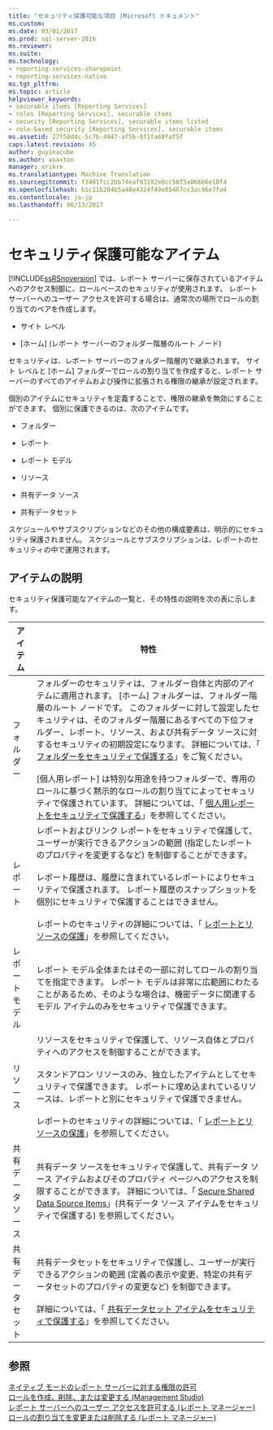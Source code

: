 ```yaml
---
title: "セキュリティ保護可能な項目 |Microsoft ドキュメント"
ms.custom: 
ms.date: 03/01/2017
ms.prod: sql-server-2016
ms.reviewer: 
ms.suite: 
ms.technology:
- reporting-services-sharepoint
- reporting-services-native
ms.tgt_pltfrm: 
ms.topic: article
helpviewer_keywords:
- securable items [Reporting Services]
- roles [Reporting Services], securable items
- security [Reporting Services], securable items listed
- role-based security [Reporting Services], securable items
ms.assetid: 27f58d4c-5c7b-4947-af5b-0f1fa60faf5f
caps.latest.revision: 45
author: guyinacube
ms.author: asaxton
manager: erikre
ms.translationtype: Machine Translation
ms.sourcegitcommit: f3481fcc2bb74eaf93182e6cc58f5a06666e10f4
ms.openlocfilehash: b1c11b204b5a48e4324f49e05467cc3ac96e7fa4
ms.contentlocale: ja-jp
ms.lasthandoff: 06/13/2017

---
```

# <a name="securable-items"></a>セキュリティ保護可能なアイテム
  [!INCLUDE[ssRSnoversion](../../includes/ssrsnoversion-md.md)] では、レポート サーバーに保存されているアイテムへのアクセス制御に、ロールベースのセキュリティが使用されます。 レポート サーバーへのユーザー アクセスを許可する場合は、通常次の場所でロールの割り当てのペアを作成します。  
  
-   サイト レベル  
  
-   [ホーム] (レポート サーバーのフォルダー階層のルート ノード)  
  
 セキュリティは、レポート サーバーのフォルダー階層内で継承されます。 サイト レベルと [ホーム] フォルダーでロールの割り当てを作成すると、レポート サーバーのすべてのアイテムおよび操作に拡張される権限の継承が設定されます。  
  
 個別のアイテムにセキュリティを定義することで、権限の継承を無効にすることができます。 個別に保護できるのは、次のアイテムです。  
  
-   フォルダー  
  
-   レポート  
  
-   レポート モデル  
  
-   リソース  
  
-   共有データ ソース  
  
-   共有データセット  
  
 スケジュールやサブスクリプションなどのその他の構成要素は、明示的にセキュリティ保護されません。 スケジュールとサブスクリプションは、レポートのセキュリティの中で運用されます。  
  
## <a name="item-descriptions"></a>アイテムの説明  
 セキュリティ保護可能なアイテムの一覧と、その特性の説明を次の表に示します。  
  
|アイテム|特性|  
|----------|---------------------|  
|フォルダー|フォルダーのセキュリティは、フォルダー自体と内部のアイテムに適用されます。 [ホーム] フォルダーは、フォルダー階層のルート ノードです。 このフォルダーに対して設定したセキュリティは、そのフォルダー階層にあるすべての下位フォルダー、レポート、リソース、および共有データ ソースに対するセキュリティの初期設定になります。 詳細については、「 [フォルダーをセキュリティで保護する](../../reporting-services/security/secure-folders.md)」をご覧ください。<br /><br /> [個人用レポート] は特別な用途を持つフォルダーで、専用のロールに基づく黙示的なロールの割り当てによってセキュリティで保護されています。 詳細については、「 [個人用レポートをセキュリティで保護する](../../reporting-services/security/secure-my-reports.md)」を参照してください。|  
|レポート|レポートおよびリンク レポートをセキュリティで保護して、ユーザーが実行できるアクションの範囲 (指定したレポートのプロパティを変更するなど) を制御することができます。<br /><br /> レポート履歴は、履歴に含まれているレポートによりセキュリティで保護されます。 レポート履歴のスナップショットを個別にセキュリティで保護することはできません。<br /><br /> レポートのセキュリティの詳細については、「 [レポートとリソースの保護](../../reporting-services/security/secure-reports-and-resources.md)」を参照してください。|  
|レポート モデル|レポート モデル全体またはその一部に対してロールの割り当てを指定できます。 レポート モデルは非常に広範囲にわたることがあるため、そのような場合は、機密データに関連するモデル アイテムのみをセキュリティで保護できます。|  
|リソース|リソースをセキュリティで保護して、リソース自体とプロパティへのアクセスを制御することができます。<br /><br /> スタンドアロン リソースのみ、独立したアイテムとしてセキュリティで保護できます。 レポートに埋め込まれているリソースは、レポートと別にセキュリティで保護できません。<br /><br /> レポートのセキュリティの詳細については、「 [レポートとリソースの保護](../../reporting-services/security/secure-reports-and-resources.md)」を参照してください。|  
|共有データ ソース|共有データ ソースをセキュリティで保護して、共有データ ソース アイテムおよびそのプロパティ ページへのアクセスを制限することができます。 詳細については、「 [Secure Shared Data Source Items](../../reporting-services/security/secure-shared-data-source-items.md)」(共有データ ソース アイテムをセキュリティで保護する) を参照してください。|  
|共有データセット|共有データセットをセキュリティで保護し、ユーザーが実行できるアクションの範囲 (定義の表示や変更、特定の共有データセットのプロパティの変更など) を制御できます。<br /><br /> 詳細については、「 [共有データセット アイテムをセキュリティで保護する](../../reporting-services/security/secure-shared-dataset-items.md)」を参照してください。|  
  
## <a name="see-also"></a>参照  
 [ネイティブ モードのレポート サーバーに対する権限の許可](../../reporting-services/security/granting-permissions-on-a-native-mode-report-server.md)   
 [ロールを作成、削除、または変更する &#40;Management Studio&#41;](../../reporting-services/security/role-definitions-create-delete-or-modify.md)   
 [レポート サーバーへのユーザー アクセスを許可する (レポート マネージャー)](../../reporting-services/security/grant-user-access-to-a-report-server-report-manager.md)   
 [ロールの割り当てを変更または削除する (レポート マネージャー)](../../reporting-services/security/role-assignments-modify-or-delete.md)  
  
  
